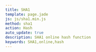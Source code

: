 ```yaml
---
title: SHA1
template: page.jade
js: js/sha1.min.js
method: sha1
action: Hash
auto_update: true
description: SHA1 online hash function
keywords: SHA1,online,hash
---
```

